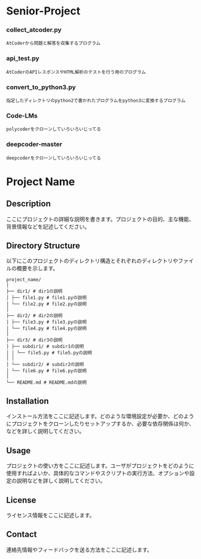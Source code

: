 ﻿# Senior-Project


### collect_atcoder.py
```text
AtCoderから問題と解答を収集するプログラム
```

### api_test.py
```text
AtCoderのAPIレスポンスやHTML解析のテストを行う用のプログラム
```

### convert_to_python3.py
```text
指定したディレクトリのpython2で書かれたプログラムをpython3に変換するプログラム
```

### Code-LMs
```text
polycoderをクローンしていろいろいじってる
```

### deepcoder-master
```text
deepcoderをクローンしていろいろいじってる
```


# Project Name

## Description

ここにプロジェクトの詳細な説明を書きます。プロジェクトの目的、主な機能、背景情報などを記述してください。

## Directory Structure

以下にこのプロジェクトのディレクトリ構造とそれぞれのディレクトリやファイルの概要を示します。

```
project_name/
│
├── dir1/ # dir1の説明
│ ├── file1.py # file1.pyの説明
│ └── file2.py # file2.pyの説明
│
├── dir2/ # dir2の説明
│ ├── file3.py # file3.pyの説明
│ └── file4.py # file4.pyの説明
│
├── dir3/ # dir3の説明
│ ├── subdir1/ # subdir1の説明
│ │ └── file5.py # file5.pyの説明
│ │
│ └── subdir2/ # subdir2の説明
│ └── file6.py # file6.pyの説明
│
└── README.md # README.mdの説明
```

## Installation

インストール方法をここに記述します。どのような環境設定が必要か、どのようにプロジェクトをクローンしたりセットアップするか、必要な依存関係は何か、などを詳しく説明してください。

## Usage

プロジェクトの使い方をここに記述します。ユーザがプロジェクトをどのように使用すればよいか、具体的なコマンドやスクリプトの実行方法、オプションや設定の説明などを詳しく説明してください。

## License

ライセンス情報をここに記述します。

## Contact

連絡先情報やフィードバックを送る方法をここに記述します。